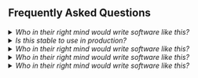 <h2>Frequently Asked Questions</h2>

<details>
<summary><em>Who in their right mind would write software like this?</em></summary>

<em>Engineers who love to generalize.</em>

</details>

<details>
<summary><em>Is this stable to use in production?</em></summary>

<em>It depends.</em> The library is just a collection of small typescript modules, types, and plugins. 
It is very extensible, and is extremely high-level. There is no fancy-shmancy engine or compiler (technically,
the default effector functor uses <a href="">Effect</a> but its not required, the simplified option uses a generically typed identity function to abstract definition methods. 

</details>


<details>
<summary><em>Who in their right mind would write software like this?</em></summary>

<em>Engineers who love to generalize.</em>

</details>


<details>
<summary><em>Who in their right mind would write software like this?</em></summary>

<em>Engineers who love to generalize.</em>

</details>


<details>
<summary><em>Who in their right mind would write software like this?</em></summary>

<em>Engineers who love to generalize.</em>

</details>

